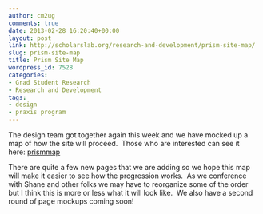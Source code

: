 ```yaml
---
author: cm2ug
comments: true
date: 2013-02-28 16:20:40+00:00
layout: post
link: http://scholarslab.org/research-and-development/prism-site-map/
slug: prism-site-map
title: Prism Site Map
wordpress_id: 7528
categories:
- Grad Student Research
- Research and Development
tags:
- design
- praxis program
---
```


The design team got together again this week and we have mocked up a map of how the site will proceed.  Those who are interested can see it here: [prismmap](http://www.scholarslab.org/wp-content/uploads/2013/02/prismmap.pdf)

There are quite a few new pages that we are adding so we hope this map will make it easier to see how the progression works.  As we conference with Shane and other folks we may have to reorganize some of the order but I think this is more or less what it will look like.  We also have a second round of page mockups coming soon!
